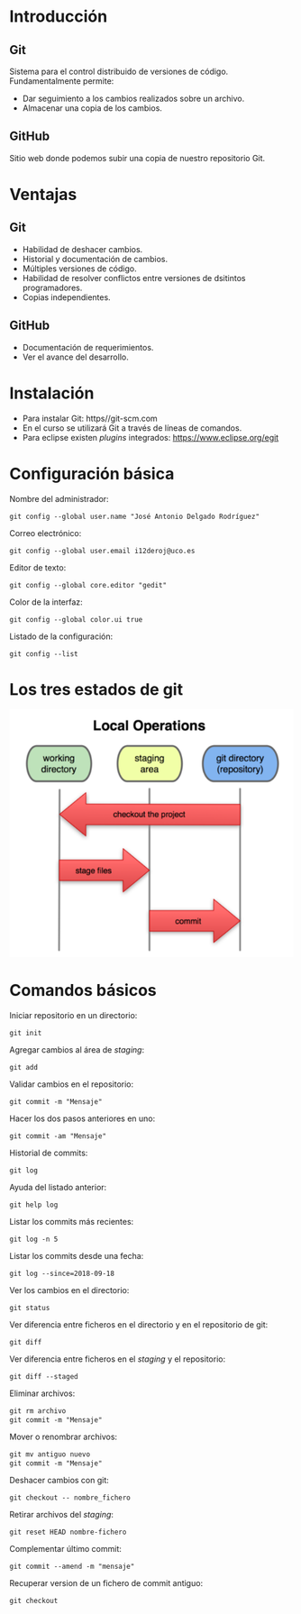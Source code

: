 # Introducción

## Git

Sistema para el control distribuido de versiones de código. Fundamentalmente permite:

* Dar seguimiento a los cambios realizados sobre un archivo.
* Almacenar una copia de los cambios.

## GitHub

Sitio web donde podemos subir una copia de nuestro repositorio Git.

# Ventajas

## Git

* Habilidad de deshacer cambios.
* Historial y documentación de cambios.
* Múltiples versiones de código.
* Habilidad de resolver conflictos entre versiones de dsitintos programadores.
* Copias independientes.

## GitHub

* Documentación de requerimientos.
* Ver el avance del desarrollo.

# Instalación

* Para instalar Git: https//git-scm.com
* En el curso se utilizará Git a través de líneas de comandos.
* Para eclipse existen *plugins* integrados: https://www.eclipse.org/egit

# Configuración básica

Nombre del administrador:

	git config --global user.name "José Antonio Delgado Rodríguez"

Correo electrónico:

	git config --global user.email i12deroj@uco.es

Editor de texto:

	git config --global core.editor "gedit"

Color de la interfaz:

	git config --global color.ui true

Listado de la configuración:

	git config --list

# Los tres estados de git

![Tres-estados-git](1.png)

# Comandos básicos

Iniciar repositorio en un directorio:

	git init

Agregar cambios al área de *staging*:

	git add

Validar cambios en el repositorio:

	git commit -m "Mensaje"

Hacer los dos pasos anteriores en uno:

	git commit -am "Mensaje"

Historial de commits:

	git log

Ayuda del listado anterior:

	git help log

Listar los commits más recientes:

	git log -n 5

Listar los commits desde una fecha:

	git log --since=2018-09-18

Ver los cambios en el directorio:

	git status

Ver diferencia entre ficheros en el directorio y en el repositorio de git:

	git diff

Ver diferencia entre ficheros en el *staging* y el repositorio:

	git diff --staged

Eliminar archivos:

	git rm archivo
	git commit -m "Mensaje"

Mover o renombrar archivos:

	git mv antiguo nuevo
	git commit -m "Mensaje"

Deshacer cambios con git:

	git checkout -- nombre_fichero

Retirar archivos del *staging*:

	git reset HEAD nombre-fichero

Complementar último commit:

	git commit --amend -m "mensaje"

Recuperar version de un fichero de commit antiguo:

	git checkout




